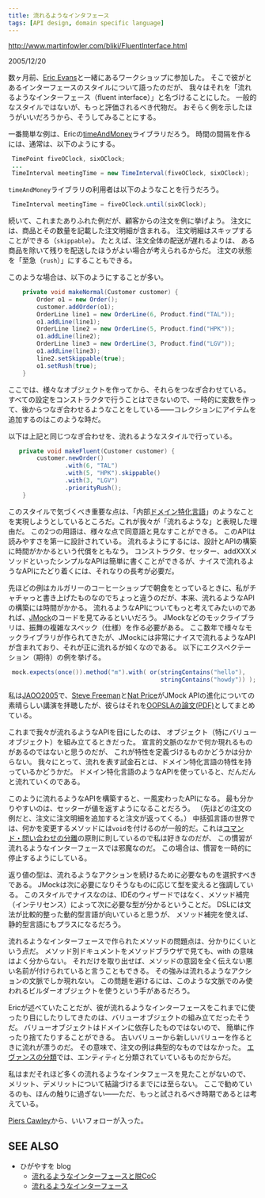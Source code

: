 ```yaml
---
title: 流れるようなインタフェース
tags: [API design, domain specific language]
---
```


http://www.martinfowler.com/bliki/FluentInterface.html

2005/12/20



数ヶ月前、[Eric Evans](http://domainlanguage.com/about/ericevans.html)と一緒にあるワークショップに参加した。
そこで彼がとあるインターフェースのスタイルについて語ったのだが、
我々はそれを「流れるようなインターフェース（fluent interface）」と名づけることにした。
一般的なスタイルではないが、もっと評価されるべき代物だ。
おそらく例を示したほうがいいだろうから、そうしてみることにする。



一番簡単な例は、Ericの[timeAndMoney](http://timeandmoney.sourceforge.net/)ライブラリだろう。
時間の間隔を作るには、通常は、以下のようにする。

```java
 TimePoint fiveOClock, sixOClock;
 ...
 TimeInterval meetingTime = new TimeInterval(fiveOClock, sixOClock);
```


``timeAndMoney``ライブラリの利用者は以下のようなことを行うだろう。

```java
 TimeInterval meetingTime = fiveOClock.until(sixOClock);
```


続いて、これまたありふれた例だが、顧客からの注文を例に挙げよう。
注文には、商品とその数量を記載した注文明細が含まれる。
注文明細はスキップすることができる（``skippable``）。
たとえば、注文全体の配送が遅れるよりは、
ある商品を除いて残りを配送したほうがよい場合が考えられるからだ。
注文の状態を「至急（``rush``）」にすることもできる。



このような場合は、以下のようにすることが多い。

```java
    private void makeNormal(Customer customer) {
        Order o1 = new Order();
        customer.addOrder(o1);
        OrderLine line1 = new OrderLine(6, Product.find("TAL"));
        o1.addLine(line1);
        OrderLine line2 = new OrderLine(5, Product.find("HPK"));
        o1.addLine(line2);
        OrderLine line3 = new OrderLine(3, Product.find("LGV"));
        o1.addLine(line3);
        line2.setSkippable(true);
        o1.setRush(true);
    }
```


ここでは、様々なオブジェクトを作ってから、それらをつなぎ合わせている。
すべての設定をコンストラクタで行うことはできないので、一時的に変数を作って、後からつなぎ合わせるようなことをしている——コレクションにアイテムを追加するのはこのような時だ。



以下は上記と同じつなぎ合わせを、流れるようなスタイルで行っている。

```java
   private void makeFluent(Customer customer) {
        customer.newOrder()
                .with(6, "TAL")
                .with(5, "HPK").skippable()
                .with(3, "LGV")
                .priorityRush();
    }
```


このスタイルで気づくべき重要な点は、「内部[ドメイン特化言語](/DomainSpecificLanguage)」のようなことを実現しようとしているところだ。これが我々が「流れるような」と表現した理由だ。
この2つの用語は、様々な点で同意語と見なすことができる。
このAPIは読みやすさを第一に設計されている。
流れるようにするには、設計とAPIの構築に時間がかかるという代償をともなう。
コンストラクタ、セッター、addXXXメソッドといったシンプルなAPIは簡単に書くことができるが、ナイスで流れるようなAPIにたどり着くには、それなりの長考が必要だ。



先ほどの例はカルガリーのコーヒーショップで朝食をとっているときに、私がチャチャっと書き上げたものなのでちょっと違うのだが、本来、流れるようなAPIの構築には時間がかかる。
流れるようなAPIについてもっと考えてみたいのであれば、[JMock](http://www.jmock.org/)のコードを見てみるといいだろう。
JMockなどのモックライブラリは、振舞の複雑なスペック（仕様）を作る必要がある。
ここ数年で様々なモックライブラリが作られてきたが、JMockには非常にナイスで流れるようなAPIが含まれており、それが正に流れるが如くなのである。
以下にエクスペクテーション（期待）の例を挙げる。

```java
 mock.expects(once()).method("m").with( or(stringContains("hello"),
                                           stringContains("howdy")) );
```


私は[JAOO2005](http://martinfowler.com/bliki/JAOO2005.html)で、[Steve Freeman](http://stevef.truemesh.com/)と[Nat Price](http://nat.truemesh.com/)がJMock APIの進化についての素晴らしい講演を拝聴したが、彼らはそれを[OOPSLAの論文(PDF)](http://www.mockobjects.com/files/evolving_an_edsl.ooplsa2006.pdf)としてまとめている。



これまで我々が流れるようなAPIを目にしたのは、
オブジェクト（特にバリューオブジェクト）を組み立てるときだった。
宣言的文脈のなかで何か現れるものがあるのではないと思うのだが、
これが特性を定義づけるものかどうかは分からない。
我々にとって、流れを表す試金石とは、ドメイン特化言語の特性を持っているかどうかだ。
ドメイン特化言語のようなAPIを使っていると、だんだんと流れていくのである。



このように流れるようなAPIを構築すると、一風変わったAPIになる。
最も分かりやすいのは、セッターが値を返すようになることだろう。
（先ほどの注文の例だと、注文に注文明細を追加すると注文が返ってくる。）
中括弧言語の世界では、何かを変更するメソッドには``void``を付けるのが一般的だ。これは[コマンド・問い合わせの分離](/CommandQuerySeparation)の原則に則しているので私は好きなのだが、
この慣習が流れるようなインターフェースでは邪魔なのだ。
この場合は、慣習を一時的に停止するようにしている。



返り値の型は、流れるようなアクションを続けるために必要なものを選択すべきである。
JMockは次に必要になりそうなものに応じて型を変えると強調している。
このスタイルでナイスなのは、IDEのウィザードではなく、メソッド補完（インテリセンス）によって次に必要な型が分かるということだ。
DSLには文法が比較的整った動的型言語が向いていると思うが、
メソッド補完を使えば、静的型言語にもプラスになるだろう。



流れるようなインターフェースで作られたメソッドの問題点は、分かりにくいという点だ。
メソッド別ドキュメントをメソッドブラウザで見ても、with の意味はよく分からない。
それだけを取り出せば、メソッドの意図を全く伝えない悪い名前が付けられていると言うこともできる。
その強みは流れるようなアクションの文脈でしか現れない。
この問題を避けるには、このような文脈でのみ使われるビルダーオブジェクトを使うという手があるだろう。



Ericが述べていたことだが、彼が流れるようなインターフェースをこれまでに使ったり目にしたりしてきたのは、バリューオブジェクトの組み立てだったそうだ。
バリューオブジェクトはドメインに依存したものではないので、
簡単に作ったり捨てたりすることができる。
古いバリューから新しいバリューを作るときに流れが漂うのだ。
その意味で、注文の例は典型的なものではなかった。
[エヴァンスの分類](/EvansClassification)では、エンティティと分類されていているものだからだ。



私はまだそれほど多くの流れるようなインタフェースを見たことがないので、
メリット、デメリットについて結論づけるまでには至らない。
ここで勧めているのも、ほんの触りに過ぎない——ただ、もっと試されるべき時期であるとは考えている。



[Piers Cawley](http://www.bofh.org.uk/articles/2005/12/21/fluent-interfaces)から、いいフォローが入った。

## SEE ALSO

* ひがやすを blog
  * [流れるようなインターフェースと脱CoC](http://d.hatena.ne.jp/higayasuo/20071018#1192681950)
  * [流れるようなインターフェース](http://d.hatena.ne.jp/higayasuo/20071019#1192757543)
